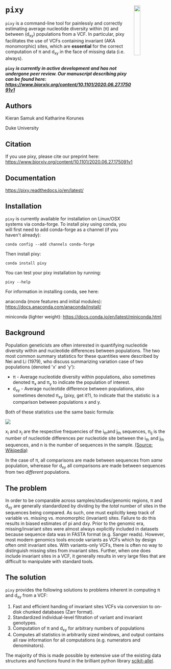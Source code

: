 ``pixy``<img src="https://raw.githubusercontent.com/ksamuk/pixy/master/docs/pixy_logo.png" align="right" width="20%">
====================

`pixy` is a command-line tool for painlessly and correctly estimating average nucleotide diversity within (π) and between (d<sub>xy</sub>) populations from a VCF. In particular, pixy facilitates the use of VCFs containing invariant (AKA monomorphic) sites, which are **essential** for the correct computation of π and d<sub>xy</sub> in the face of missing data (i.e. always).

**`pixy`** ***is currently in active development and has not undergone peer review. Our manuscript describing pixy can be found here: https://www.biorxiv.org/content/10.1101/2020.06.27.175091v1***



## Authors
Kieran Samuk and Katharine Korunes <p>
Duke University
 
## Citation
If you use pixy, please cite our preprint here: https://www.biorxiv.org/content/10.1101/2020.06.27.175091v1

## Documentation

https://pixy.readthedocs.io/en/latest/

## Installation

`pixy` is currently available for installation on Linux/OSX systems via conda-forge. To install pixy using conda, you will first need to add conda-forge as a channel (if you haven't already):
```
conda config --add channels conda-forge
```

Then install pixy:
```
conda install pixy
```

You can test your pixy installation by running:
```
pixy --help
```

For information in installing conda, see here:

anaconda (more features and initial modules): https://docs.anaconda.com/anaconda/install/

miniconda (lighter weight): https://docs.conda.io/en/latest/miniconda.html

## Background

Population geneticists are often interested in quantifying nucleotide diversity within and nucleotide differences between populations. The two most common summary statistics for these quantities were described by Nei and Li (1979), who discuss summarizing variation case of two populations (denoted 'x' and 'y'):

- π  - Average nucleotide diversity within populations, also sometimes denoted π<sub>x</sub> and π<sub>y</sub> to indicate the population of interest.
- d<sub>xy</sub> - Average nucleotide difference between populations, also sometimes denoted π<sub>xy</sub> (pixy, get it?), to indicate that the statistic is a comparison between populations x and y.

Both of these statistics use the same basic formula:

![](https://wikimedia.org/api/rest_v1/media/math/render/svg/be2956df9d2756a4f051f2516938d4831fcd3771)

x<sub>i</sub> and x<sub>j</sub> are the respective frequencies of the i<sub>th</sub>and j<sub>th</sub> sequences, π<sub>ij</sub> is the number of nucleotide differences per nucleotide site between the  i<sub>th</sub> and j<sub>th</sub> sequences, and n is the number of sequences in the sample. [(Source: Wikipedia)](https://en.wikipedia.org/wiki/Nucleotide_diversity)

In the case of π, all comparisons are made between sequences from *same* population, wherease for d<sub>xy</sub> all comparisons are made between sequences from two *different* populations.

## The problem

In order to be comparable across samples/studies/genomic regions, π and d<sub>xy</sub> are generally standardized by dividing by the *total* number of sites in the sequences being compared. As such, one must explicitly keep track of variable vs. missing vs. monomorphic (invariant) sites. Failure to do this results in biased estimates of pi and dxy. Prior to the genomic era, missing/invariant  sites were almost always explicitly included in datasets because sequence data was in FASTA format (e.g. Sanger reads). However, most modern genomics tools encode variants as VCFs which by design often omit invariant sites. With variants-only VCFs, there is often no way to distinguish missing sites from invariant sites. Further, when one does include invariant sites in a VCF, it generally results in very large files that are difficult to manipulate with standard tools. 

## The solution

`pixy` provides the following solutions to problems inherent in computing π and d<sub>xy</sub> from a VCF: 
 
1. Fast and efficient handing of invariant sites VCFs via conversion to on-disk chunked databases (Zarr format).
2. Standardized individual-level filtration of variant and invariant genotypes.
3. Computation of π and d<sub>xy</sub> for arbitrary numbers of populations 
4. Computes all statistics in arbitrarily sized windows, and output contains all raw information for all computations (e.g. numerators and denominators).

The majority of this is made possible by extensive use of the existing data structures and functions found in the brilliant python library [scikit-allel](https://github.com/cggh/scikit-allel).  
